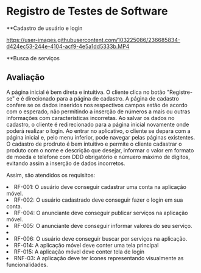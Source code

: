 # Registro de Testes de Software

**Cadastro de usuário e login

https://user-images.githubusercontent.com/103225086/236685834-d424ec53-244e-4104-acf9-4e5a1dd5333b.MP4

**Busca de serviços

<link>

## Avaliação

A página inicial é bem direta e intuitiva. O cliente clica no botão "Registre-se" e é direcionado para a página de cadastro. A página de cadastro confere se os dados inseridos nos respectivos campos estão de acordo com o esperado, não permitindo a inserção de números a mais ou outras informações com características incorretas.
Ao salvar os dados no cadastro, o cliente é redirecionado para a página inicial novamente onde poderá realizar o login. 
Ao entrar no aplicativo, o cliente se depara com a página inicial e, pelo menu inferior, pode navegar pelas páginas existentes. 
O cadastro de prodruto é bem intuitivo e permite o cliente cadastrar o produto com o nome e descrição que desejar, informar o valor em formato de moeda e telefone com DDD obrigatório e númuero máximo de dígitos, evitando assim a inserção de dados incorretos.

Assim, são atendidos os requisitos:
<li> RF-001: O usuário deve conseguir cadastrar uma conta na aplicação móvel.	
<li> RF-002: O usuário cadastrado deve conseguir fazer o login em sua conta.	
<li> RF-004: O anunciante deve conseguir publicar serviços na aplicação móvel.
<li> RF-005: O anunciante deve conseguir informar valores do seu serviço.	
  <li><li> RF-006: O usuário deve conseguir buscar por serviços na aplicação.
<li> RF-014: A aplicação móvel deve conter uma tela principal 	
<li> RF-015: A aplicação móvel deve conter tela de login 	
<li> RNF-03: A aplicação deve ter ícones representando visualmente as funcionalidades.	
